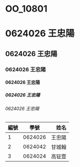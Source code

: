# OO_10801
# 0624026 王忠陽
## 0624026 王忠陽
### 0624026 王忠陽
#### 0624026 王忠陽
##### 0624026 王忠陽
###### 0624026 王忠陽


| 編號 | 學號 | 姓名 |
| :--- |:----:| ----:|
| 1 | 0624026 | 王忠陽 |
| 2 | 0624042 | 甘城翰 |
| 3 | 0624024 | 高钲壹 |
